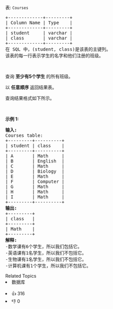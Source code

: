 <p>表:&nbsp;<code>Courses</code></p>

<pre>
+-------------+---------+
| Column Name | Type    |
+-------------+---------+
| student     | varchar |
| class       | varchar |
+-------------+---------+
在 SQL 中，(student, class)是该表的主键列。
该表的每一行表示学生的名字和他们注册的班级。
</pre>

<p>&nbsp;</p>

<p>查询&nbsp;<strong>至少有5个学生</strong> 的所有班级。</p>

<p>以 <strong>任意顺序 </strong>返回结果表。</p>

<p>查询结果格式如下所示。</p>

<p>&nbsp;</p>

<p><strong>示例 1:</strong></p>

<pre>
<strong>输入:</strong> 
Courses table:
+---------+----------+
| student | class    |
+---------+----------+
| A       | Math     |
| B       | English  |
| C       | Math     |
| D       | Biology  |
| E       | Math     |
| F       | Computer |
| G       | Math     |
| H       | Math     |
| I       | Math     |
+---------+----------+
<strong>输出:</strong> 
+---------+ 
| class &nbsp; | 
+---------+ 
| Math &nbsp; &nbsp;| 
+---------+
<strong>解释: </strong>
-数学课有6个学生，所以我们包括它。
-英语课有1名学生，所以我们不包括它。
-生物课有1名学生，所以我们不包括它。
-计算机课有1个学生，所以我们不包括它。</pre>

<div><div>Related Topics</div><div><li>数据库</li></div></div><br><div><li>👍 316</li><li>👎 0</li></div>